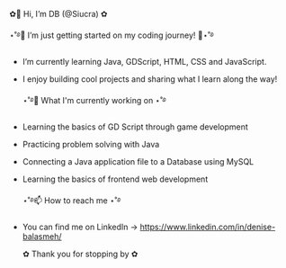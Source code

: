   ✿👋 Hi, I’m DB (@Siucra) ✿
  
  ⋆˚࿔👀 I’m just getting started on my coding journey! 🚀⋆˚࿔
- I’m currently learning Java, GDScript, HTML, CSS and JavaScript.
- I enjoy building cool projects and sharing what I learn along the way!


  ⋆˚࿔🌱 What I'm currently working on ⋆˚࿔
- Learning the basics of GD Script through game development
- Practicing problem solving with Java
- Connecting a Java application file to a Database using MySQL
- Learning the basics of frontend web development
  
  ⋆˚࿔📫 How to reach me ⋆˚࿔
- You can find me on LinkedIn -> https://www.linkedin.com/in/denise-balasmeh/

  ✿ Thank you for stopping by ✿
